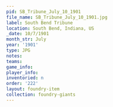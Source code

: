 ```yaml
---
pid: SB_Tribune_July_10_1901
file_name: SB_Tribune_July_10_1901.jpg
label: South Bend Tribune
location: South Bend, Indiana, US
_date: 10/7/1901
month_str: July
year: '1901'
type: JPG
notes: 
teams: 
game_info: 
player_info: 
inventoried: n
order: '222'
layout: foundry-item
collection: foundry-giants
---
```


